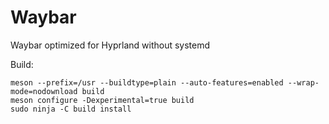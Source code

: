 # Waybar
Waybar optimized for Hyprland without systemd

Build:
```
meson --prefix=/usr --buildtype=plain --auto-features=enabled --wrap-mode=nodownload build
meson configure -Dexperimental=true build
sudo ninja -C build install

```
